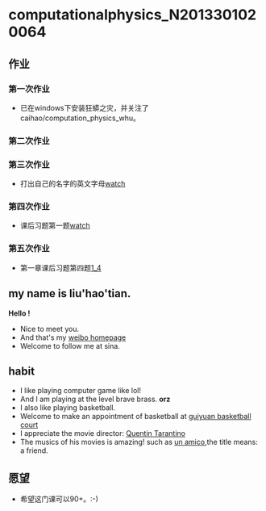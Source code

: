 # computationalphysics_N2013301020064

## 作业
### 第一次作业
 - 已在windows下安装狂蟒之灾，并关注了caihao/computation_physics_whu。

### 第二次作业

### 第三次作业
 - 打出自己的名字的英文字母[watch](https://github.com/dHSk/computationalphysics_N2013301020064/blob/master/%E7%AC%AC%E4%B8%89%E6%AC%A1%E4%BD%9C%E4%B8%9A.md)

### 第四次作业
 - 课后习题第一题[watch](https://github.com/dHSk/computationalphysics_N2013301020064/blob/master/homework/4/%E7%AC%AC%E5%9B%9B%E6%AC%A1%E4%BD%9C%E4%B8%9A.md)

### 第五次作业
 - 第一章课后习题第四题[1_4](https://github.com/dHSk/computationalphysics_N2013301020064/blob/master/homework/5/%E7%AC%AC%E4%BA%94%E6%AC%A1%E4%BD%9C%E4%B8%9A.md)

## my name is liu'hao'tian.
**Hello !**
- Nice to meet you.
- And that's my [weibo homepage](http://weibo.com/1807414551/profile?topnav=1&wvr=6&is_all=1) 
- Welcome to follow me at sina.

## habit
 - I like playing computer game like lol!
 - And I am playing at the level brave brass. **orz**
 - I also like playing basketball.
 - Welcome to make an appointment of basketball at [guiyuan basketball court](http://map.baidu.com/?newmap=1&s=inf%26uid%3Df757e6ee82ff5d17270bd0b7%26wd%3D%E6%AD%A6%E6%B1%89%E5%A4%A7%E5%AD%A6%E6%A1%82%E5%9B%AD%26all%3D1%26c%3D218&from=alamap&tpl=map_singlepoint)
 - I appreciate the movie director: [Quentin Tarantino](http://baike.baidu.com/link?url=LlnvUKAkUEBHkdpiROD1KyCo8fztgC0eexW4VfgUQ3TMuRGj8vpKr-IDJxm3LIrbKCRWUYeVpHAxJpen05BdEa)
 - The musics of his movies is amazing! such as [un amico](http://music.163.com/#/song?id=5041747),the title means: a friend.
 
## 愿望
- 希望这门课可以90+。:-)
